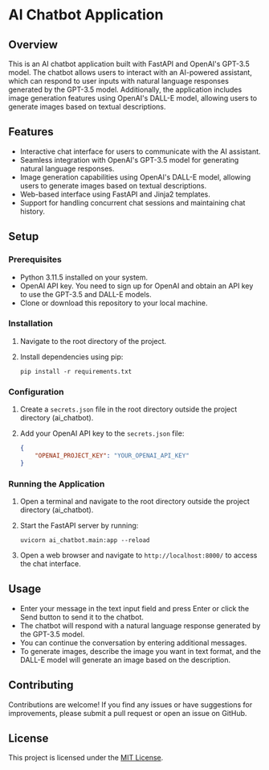# AI Chatbot Application

## Overview

This is an AI chatbot application built with FastAPI and OpenAI's GPT-3.5 model. The chatbot allows users to interact with an AI-powered assistant, which can respond to user inputs with natural language responses generated by the GPT-3.5 model. Additionally, the application includes image generation features using OpenAI's DALL-E model, allowing users to generate images based on textual descriptions.

## Features

- Interactive chat interface for users to communicate with the AI assistant.
- Seamless integration with OpenAI's GPT-3.5 model for generating natural language responses.
- Image generation capabilities using OpenAI's DALL-E model, allowing users to generate images based on textual descriptions.
- Web-based interface using FastAPI and Jinja2 templates.
- Support for handling concurrent chat sessions and maintaining chat history.

## Setup

### Prerequisites

- Python 3.11.5 installed on your system.
- OpenAI API key. You need to sign up for OpenAI and obtain an API key to use the GPT-3.5 and DALL-E models.
- Clone or download this repository to your local machine.

### Installation

1. Navigate to the root directory of the project.
2. Install dependencies using pip:

    ```
    pip install -r requirements.txt
    ```

### Configuration

1. Create a `secrets.json` file in the root directory outside the project directory (ai_chatbot).
2. Add your OpenAI API key to the `secrets.json` file:

    ```json
    {
        "OPENAI_PROJECT_KEY": "YOUR_OPENAI_API_KEY"
    }
    ```

### Running the Application

1. Open a terminal and navigate to the root directory outside the project directory (ai_chatbot).
2. Start the FastAPI server by running:

    ```
    uvicorn ai_chatbot.main:app --reload
    ```

3. Open a web browser and navigate to `http://localhost:8000/` to access the chat interface.

## Usage

- Enter your message in the text input field and press Enter or click the Send button to send it to the chatbot.
- The chatbot will respond with a natural language response generated by the GPT-3.5 model.
- You can continue the conversation by entering additional messages.
- To generate images, describe the image you want in text format, and the DALL-E model will generate an image based on the description.

## Contributing

Contributions are welcome! If you find any issues or have suggestions for improvements, please submit a pull request or open an issue on GitHub.

## License

This project is licensed under the [MIT License](LICENSE).

